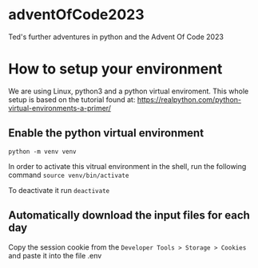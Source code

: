 # adventOfCode2023
Ted's further adventures in python and the Advent Of Code 2023


# How to setup your environment
We are using Linux, python3 and a python virtual enviroment. This whole setup is based on the tutorial found at: https://realpython.com/python-virtual-environments-a-primer/

## Enable the python virtual environment
`python -m venv venv`

In order to activate this vitrual environment in the shell, run the following command
`source venv/bin/activate`

To deactivate it run `deactivate`

## Automatically download the input files for each day
Copy the session cookie from the `Developer Tools > Storage > Cookies` and paste it into the file .env